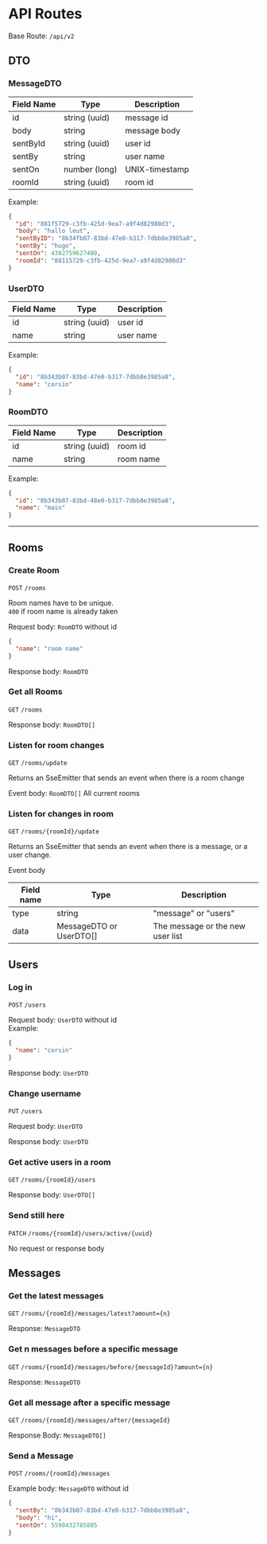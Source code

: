 # API Routes

Base Route: `/api/v2`

## DTO

### MessageDTO

| Field Name    | Type           | Description     |
| ------------- |--------------- | -------------   |
| id            | string (uuid)  |  message id     |
| body          | string         |  message body   |
| sentById      | string (uuid)  |  user id        |
| sentBy        | string         |  user name      |
| sentOn        | number (long)  |  UNIX-timestamp |
| roomId        | string (uuid)  |  room id        |

Example:

```json
{
  "id": "881f5729-c3fb-425d-9ea7-a9f4d82980d3",
  "body": "hallo leut",
  "sentByID": "8b34fb07-83bd-47e0-b317-7dbb8e3985a8",
  "sentBy": "hugo",
  "sentOn": 4382759627480,
  "roomId": "88115729-c3fb-425d-9ea7-a9f4d82980d3"
}
```

### UserDTO

| Field Name    | Type           | Description     |
| ------------- |--------------- | -------------   |
| id            | string (uuid)  |  user id        |
| name          | string         |  user name      |

Example:

```json
{
  "id": "8b343b07-83bd-47e0-b317-7dbb8e3985a8",
  "name": "corsin"
}
```

### RoomDTO

| Field Name    | Type           | Description     |
| ------------- |--------------- | -------------   |
| id            | string (uuid)  |  room id        |
| name          | string         |  room name      |

Example:

```json
{
  "id": "8b343b07-83bd-48e0-b317-7dbb8e3985a8",
  "name": "main"
}
```

---

## Rooms

### Create Room

`POST` `/rooms`

Room names have to be unique.  
`400` if room name is already taken

Request body: `RoomDTO` without id

```json
{
  "name": "room name"
}
```

Response body: `RoomDTO`

### Get all Rooms

`GET` `/rooms`

Response body: `RoomDTO[]`

### Listen for room changes

`GET` `/rooms/update`

Returns an SseEmitter that sends an event when there is a room change

Event body: `RoomDTO[]` All current rooms

### Listen for changes in room

`GET` `/rooms/{roomId}/update`

Returns an SseEmitter that sends an event when there is a message, or a user change.

Event body

| Field name | Type                     | Description                      |
| ---------- | ------------------------ | -------------------------------- |
| type       | string                   | "message" or "users"             |
| data       | MessageDTO or UserDTO[]  | The message or the new user list | 

## Users

### Log in

`POST` `/users`

Request body: `UserDTO` without id  
Example:

```json
{
  "name": "corsin"
}
```

Response body: `UserDTO`

### Change username

`PUT` `/users`

Request body: `UserDTO`

Response body: `UserDTO`

### Get active users in a room

`GET` `/rooms/{roomId}/users`

Response body: `UserDTO[]`

### Send still here

`PATCH` `/rooms/{roomId}/users/active/{uuid}`

No request or response body

## Messages

### Get the latest messages

`GET` `/rooms/{roomId}/messages/latest?amount={n}`

Response: `MessageDTO`

### Get n messages before a specific message

`GET` `/rooms/{roomId}/messages/before/{messageId}?amount={n}`

Response: `MessageDTO`

### Get all message after a specific message

`GET` `/rooms/{roomId}/messages/after/{messageId}`

Response Body: `MessageDTO[]`

### Send a Message

`POST` `/rooms/{roomId}/messages`

Example body: `MessageDTO` without id

```json
{
  "sentBy": "8b343b07-83bd-47e0-b317-7dbb8e3985a8",
  "body": "hi",
  "sentOn": 5590432785885
}
```
